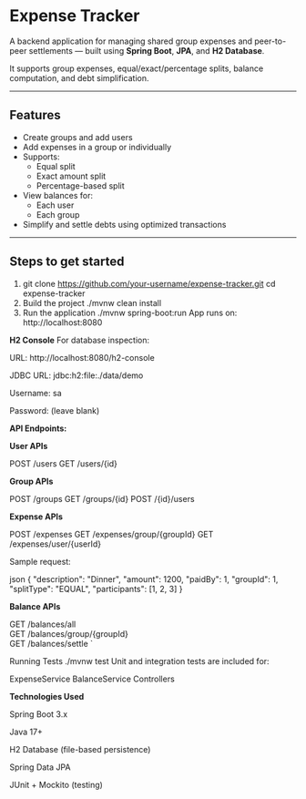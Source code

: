 # Expense Tracker

A backend application for managing shared group expenses and peer-to-peer settlements — built using **Spring Boot**, **JPA**, and **H2 Database**.

It supports group expenses, equal/exact/percentage splits, balance computation, and debt simplification.

---

## Features

- Create groups and add users
- Add expenses in a group or individually
- Supports:
    - Equal split
    - Exact amount split
    - Percentage-based split
- View balances for:
    - Each user
    - Each group
- Simplify and settle debts using optimized transactions

---

## Steps to get started

1.  git clone https://github.com/your-username/expense-tracker.git
cd expense-tracker
2. Build the project
./mvnw clean install
3. Run the application
./mvnw spring-boot:run
App runs on: http://localhost:8080

**H2 Console**
For database inspection:

URL: http://localhost:8080/h2-console

JDBC URL: jdbc:h2:file:./data/demo

Username: sa

Password: (leave blank)

**API Endpoints:**

**User APIs**

POST /users
GET  /users/{id}

**Group APIs**

POST  /groups
GET  /groups/{id}
POST /{id}/users

**Expense APIs**

POST /expenses
GET  /expenses/group/{groupId}
GET  /expenses/user/{userId}

Sample request:

json
{
  "description": "Dinner",
  "amount": 1200,
  "paidBy": 1,
  "groupId": 1,
  "splitType": "EQUAL",
  "participants": [1, 2, 3]
}

**Balance APIs**

GET /balances/all                
GET /balances/group/{groupId}   
GET /balances/settle        `   

Running Tests
./mvnw test
Unit and integration tests are included for:

ExpenseService
BalanceService
Controllers

**Technologies Used**

Spring Boot 3.x

Java 17+

H2 Database (file-based persistence)

Spring Data JPA

JUnit + Mockito (testing)
